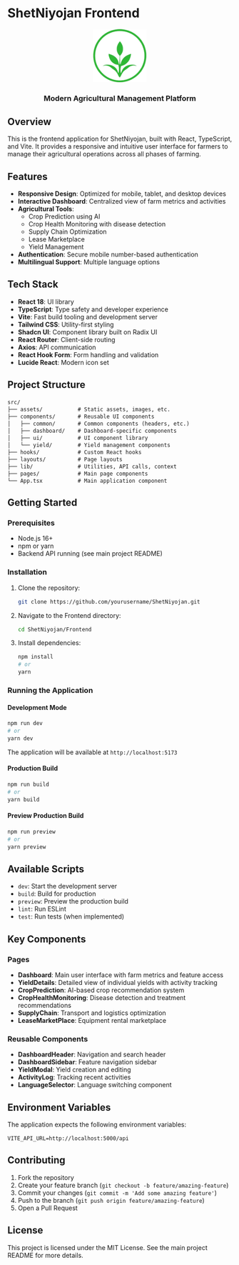 # ShetNiyojan Frontend

<div align="center">
  <img src="src/assets/logo.png" alt="ShetNiyojan Logo" width="120">
  <h3>Modern Agricultural Management Platform</h3>
</div>

## Overview

This is the frontend application for ShetNiyojan, built with React, TypeScript, and Vite. It provides a responsive and intuitive user interface for farmers to manage their agricultural operations across all phases of farming.

## Features

- **Responsive Design**: Optimized for mobile, tablet, and desktop devices
- **Interactive Dashboard**: Centralized view of farm metrics and activities
- **Agricultural Tools**:
  - Crop Prediction using AI
  - Crop Health Monitoring with disease detection
  - Supply Chain Optimization
  - Lease Marketplace
  - Yield Management
- **Authentication**: Secure mobile number-based authentication
- **Multilingual Support**: Multiple language options

## Tech Stack

- **React 18**: UI library
- **TypeScript**: Type safety and developer experience
- **Vite**: Fast build tooling and development server
- **Tailwind CSS**: Utility-first styling
- **Shadcn UI**: Component library built on Radix UI
- **React Router**: Client-side routing
- **Axios**: API communication
- **React Hook Form**: Form handling and validation
- **Lucide React**: Modern icon set

## Project Structure

```
src/
├── assets/           # Static assets, images, etc.
├── components/       # Reusable UI components
│   ├── common/       # Common components (headers, etc.)
│   ├── dashboard/    # Dashboard-specific components
│   ├── ui/           # UI component library
│   └── yield/        # Yield management components
├── hooks/            # Custom React hooks
├── layouts/          # Page layouts
├── lib/              # Utilities, API calls, context
├── pages/            # Main page components
└── App.tsx           # Main application component
```

## Getting Started

### Prerequisites

- Node.js 16+
- npm or yarn
- Backend API running (see main project README)

### Installation

1. Clone the repository:
   ```bash
   git clone https://github.com/yourusername/ShetNiyojan.git
   ```

2. Navigate to the Frontend directory:
   ```bash
   cd ShetNiyojan/Frontend
   ```

3. Install dependencies:
   ```bash
   npm install
   # or
   yarn
   ```

### Running the Application

#### Development Mode

```bash
npm run dev
# or
yarn dev
```

The application will be available at `http://localhost:5173`

#### Production Build

```bash
npm run build
# or
yarn build
```

#### Preview Production Build

```bash
npm run preview
# or
yarn preview
```

## Available Scripts

- `dev`: Start the development server
- `build`: Build for production
- `preview`: Preview the production build
- `lint`: Run ESLint
- `test`: Run tests (when implemented)

## Key Components

### Pages
- **Dashboard**: Main user interface with farm metrics and feature access
- **YieldDetails**: Detailed view of individual yields with activity tracking
- **CropPrediction**: AI-based crop recommendation system
- **CropHealthMonitoring**: Disease detection and treatment recommendations
- **SupplyChain**: Transport and logistics optimization
- **LeaseMarketPlace**: Equipment rental marketplace

### Reusable Components
- **DashboardHeader**: Navigation and search header
- **DashboardSidebar**: Feature navigation sidebar
- **YieldModal**: Yield creation and editing
- **ActivityLog**: Tracking recent activities
- **LanguageSelector**: Language switching component

## Environment Variables

The application expects the following environment variables:

```
VITE_API_URL=http://localhost:5000/api
```

## Contributing

1. Fork the repository
2. Create your feature branch (`git checkout -b feature/amazing-feature`)
3. Commit your changes (`git commit -m 'Add some amazing feature'`)
4. Push to the branch (`git push origin feature/amazing-feature`)
5. Open a Pull Request

## License

This project is licensed under the MIT License. See the main project README for more details.
